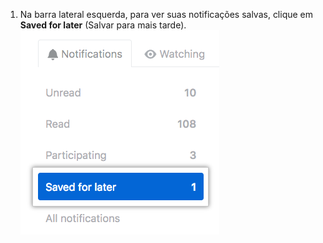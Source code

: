 1. Na barra lateral esquerda, para ver suas notificações salvas, clique em **Saved for later** (Salvar para mais tarde). ![Botão Salvar para uso futuro](/assets/images/help/notifications/saved-for-later-tab.png)
